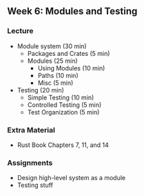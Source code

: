 ## Week 6: Modules and Testing

### Lecture
- Module system (30 min)
    - Packages and Crates (5 min)
    - Modules (25 min)
        - Using Modules (10 min)
        - Paths (10 min)
        - Misc (5 min)
- Testing (20 min)
    - Simple Testing (10 min)
    - Controlled Testing (5 min)
    - Test Organization (5 min)

### Extra Material
- Rust Book Chapters 7, 11, and 14

### Assignments
- Design high-level system as a module
- Testing stuff
